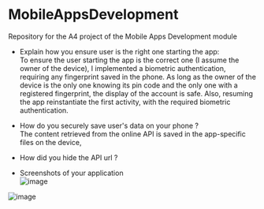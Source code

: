 # MobileAppsDevelopment
Repository for the A4 project of the Mobile Apps Development module


- Explain how you ensure user is the right one starting the app:<br/>
To ensure the user starting the app is the correct one (I assume the owner of the device), I implemented a biometric authentication, requiring any fingerprint saved in the phone. As long as the owner of the device is the only one knowing its pin code and the only one with a registered fingerprint, the display of the account is safe. Also, resuming the app reinstantiate the first activity, with the required biometric authentication.

- How do you securely save user's data on your phone ?<br/>
The content retrieved from the online API is saved in the app-specific files on the device, 

- How did you hide the API url ?<br/>


- Screenshots of your application<br/>
![image](https://user-images.githubusercontent.com/63497586/110257581-c31dc300-7f9e-11eb-89d4-9c828ce8e1e1.png)

![image](https://user-images.githubusercontent.com/63497586/110257587-cb75fe00-7f9e-11eb-952e-9ad4d108218a.png)

